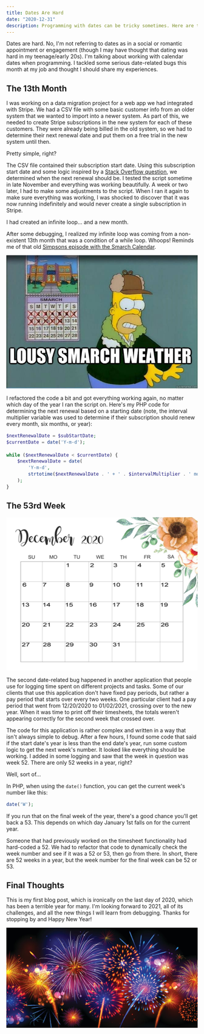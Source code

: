 ```yaml
---
title: Dates Are Hard
date: "2020-12-31"
description: Programming with dates can be tricky sometimes. Here are two issues that I encountered this month on different projects and how I solved them.
---
```


Dates are hard. No, I'm not referring to dates as in a social or romantic appointment or engagement (though I may have thought that dating was hard in my teenage/early 20s). I'm talking about working with calendar dates when programming. I tackled some serious date-related bugs this month at my job and thought I should share my experiences.

## The 13th Month

I was working on a data migration project for a web app we had integrated with Stripe. We had a CSV file with some basic customer info from an older system that we wanted to import into a newer system. As part of this, we needed to create Stripe subscriptions in the new system for each of these customers. They were already being billed in the old system, so we had to determine their next renewal date and put them on a free trial in the new system until then.

Pretty simple, right?

The CSV file contained their subscription start date. Using this subscription start date and some logic inspired by a [Stack Overflow question](https://stackoverflow.com/questions/14635901/how-do-i-get-next-occurrence-of-a-certain-day-of-the-month), we determined when the next renewal should be. I tested the script sometime in late November and everything was working beautifully. A week or two later, I had to make some adjustments to the script. When I ran it again to make sure everything was working, I was shocked to discover that it was now running indefinitely and would never create a single subscription in Stripe.

I had created an infinite loop... and a new month.

After some debugging, I realized my infinite loop was coming from a non-existent 13th month that was a condition of a while loop. Whoops! Reminds me of that old [Simpsons episode with the Smarch Calendar](https://www.youtube.com/watch?v=eR8YUj3C9lI).

![The 13th Month, Smarch, from the Simpsons](./smarch.jpg)

I refactored the code a bit and got everything working again, no matter which day of the year I ran the script on. Here's my PHP code for determining the next renewal based on a starting date (note, the interval multiplier variable was used to determine if their subscription should renew every month, six months, or year):

```php
$nextRenewalDate = $subStartDate;
$currentDate = date('Y-m-d');

while ($nextRenewalDate < $currentDate) {
    $nextRenewalDate = date(
        'Y-m-d',
        strtotime($nextRenewalDate . ' + ' . $intervalMultiplier . ' months')
    );
}
```

## The 53rd Week

![December 2020 Calendar](./calendar.jpg)

The second date-related bug happened in another application that people use for logging time spent on different projects and tasks. Some of our clients that use this application don't have fixed pay periods, but rather a pay period that starts over every two weeks. One particular client had a pay period that went from 12/20/2020 to 01/02/2021, crossing over to the new year. When it was time to print off their timesheets, the totals weren't appearing correctly for the second week that crossed over.

The code for this application is rather complex and written in a way that isn't always simple to debug. After a few hours, I found some code that said if the start date's year is less than the end date's year, run some custom logic to get the next week's number. It looked like everything should be working. I added in some logging and saw that the week in question was week 52. There are only 52 weeks in a year, right?

Well, sort of...

In PHP, when using the `date()` function, you can get the current week's number like this:

```php
date('W');
```

If you run that on the final week of the year, there's a good chance you'll get back a 53. This depends on which day January 1st falls on for the current year.

Someone that had previously worked on the timesheet functionality had hard-coded a 52. We had to refactor that code to dynamically check the week number and see if it was a 52 or 53, then go from there. In short, there are 52 weeks in a year, but the week number for the final week can be 52 or 53.

## Final Thoughts

This is my first blog post, which is ironically on the last day of 2020, which has been a terrible year for many. I'm looking forward to 2021, all of its challenges, and all the new things I will learn from debugging. Thanks for stopping by and Happy New Year!

![Fireworks](./fireworks.jpg)
